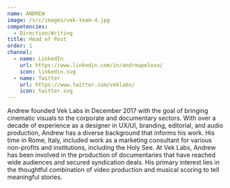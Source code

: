 ```yaml
---
name: ANDREW
image: /src/images/vek-team-4.jpg
competencies:
  - Direction/Writing
title: Head of Post
order: 1
channel:
  - name: LinkedIn
    url: https://www.linkedin.com/in/andrewpeloso/
    icon: linkedin.svg
  - name: Twitter
    url: https://www.twitter.com/veklabs/
    icon: twitter.svg
---
```


Andrew founded Vek Labs in December 2017 with the goal of bringing cinematic visuals to the corporate and documentary sectors. With over a decade of experience as a designer in UX/UI, branding, editorial, and audio production, Andrew has a diverse background that informs his work. His time in Rome, Italy, included work as a marketing consultant for various non-profits and institutions, including the Holy See. At Vek Labs, Andrew has been involved in the production of documentaries that have reached wide audiences and secured syndication deals. His primary interest lies in the thoughtful combination of video production and musical scoring to tell meaningful stories.
